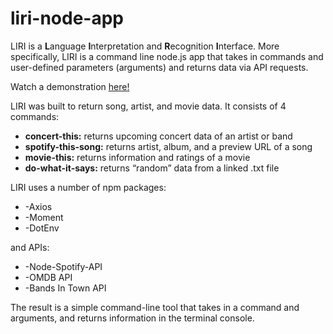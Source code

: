 # liri-node-app

LIRI is a **L**anguage **I**nterpretation and **R**ecognition **I**nterface.  More specifically, LIRI is a command line node.js app that takes in commands and user-defined parameters (arguments) and returns data via API requests.

Watch a demonstration [here!](https://www.youtube.com/watch?v=Xxd5pmUV1eA&feature=youtu.be&ab_channel=S1191669)

LIRI was built to return song, artist, and movie data.  It consists of 4 commands:

* **concert-this:** returns upcoming concert data of an artist or band
* **spotify-this-song:** returns artist, album, and a preview URL of a song
* **movie-this:** returns information and ratings of a movie
* **do-what-it-says:** returns “random” data from a linked .txt file

LIRI uses a number of npm packages:
* -Axios
* -Moment 
* -DotEnv

and APIs:
* -Node-Spotify-API
* -OMDB API
* -Bands In Town API

The result is a simple command-line tool that takes in a command and arguments, and returns information in the terminal console.  